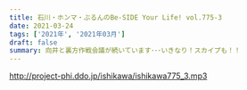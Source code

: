 ```yaml
---
title: 石川・ホンマ・ぶるんのBe-SIDE Your Life! vol.775-3
date: 2021-03-24
tags: ['2021年', '2021年03月']
draft: false
summary: 向井と裏方作戦会議が続いています･･･いきなり！スカイプも！！
---
```


http://project-phi.ddo.jp/ishikawa/ishikawa775_3.mp3
